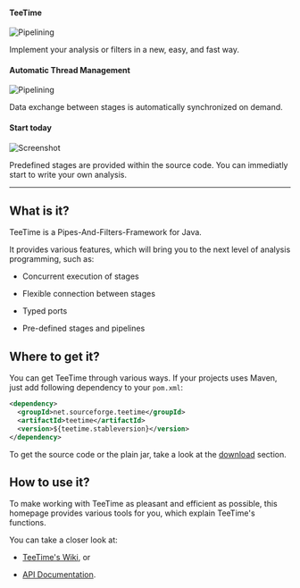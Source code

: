 #### TeeTime

![Pipelining](images/carousel1.png)

Implement your analysis or filters in a new, easy, and fast way.

#### Automatic Thread Management

![Pipelining](images/carousel2.png)

Data exchange between stages is automatically synchronized on demand. 

#### Start today

![Screenshot](images/carousel3.png)

Predefined stages are provided within the source code. You can immediatly start to write your own analysis.

---


## What is it?

TeeTime is a Pipes-And-Filters-Framework for Java.
	
It provides various features, which will bring you to the next level of analysis programming, such as:
		
- Concurrent execution of stages
		
- Flexible connection between stages
		
- Typed ports
		
- Pre-defined stages and pipelines

## Where to get it?

You can get TeeTime through various ways. If your projects uses Maven, just add following dependency to your ``pom.xml``:

```xml
<dependency>
  <groupId>net.sourceforge.teetime</groupId>
  <artifactId>teetime</artifactId>
  <version>${teetime.stableversion}</version>
</dependency>
```

To get the source code or the plain jar, take a look at the [download](download.html) section.

## How to use it?

To make working with TeeTime as pleasant and efficient as possible, this homepage provides various tools for you, which explain TeeTime's functions.

You can take a closer look at:

- [TeeTime's Wiki](wiki/), or 

- [API Documentation](apidocs/index.html). 

	 